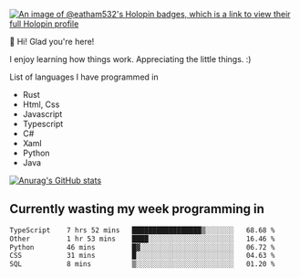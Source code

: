[![An image of @eatham532's Holopin badges, which is a link to view their full Holopin profile](https://holopin.me/eatham532)](https://holopin.io/@eatham532)


👋 Hi! Glad you're here!

I enjoy learning how things work. Appreciating the little things. :)


List of languages I have programmed in
- Rust
- Html, Css
- Javascript
- Typescript
- C#
- Xaml
- Python
- Java

[![Anurag's GitHub stats](https://github-readme-stats.vercel.app/api?username=Eatham532&theme=dark)](https://github.com/anuraghazra/github-readme-stats)


## Currently wasting my week programming in
<!--START_SECTION:waka-->

```txt
TypeScript    7 hrs 52 mins   █████████████████▒░░░░░░░   68.68 %
Other         1 hr 53 mins    ████░░░░░░░░░░░░░░░░░░░░░   16.46 %
Python        46 mins         █▓░░░░░░░░░░░░░░░░░░░░░░░   06.72 %
CSS           31 mins         █░░░░░░░░░░░░░░░░░░░░░░░░   04.63 %
SQL           8 mins          ▒░░░░░░░░░░░░░░░░░░░░░░░░   01.20 %
```

<!--END_SECTION:waka-->
